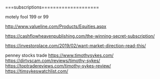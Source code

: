 




===subscriptions====================

motely fool 199 or 99

http://www.valueline.com/Products/Equities.aspx


https://cashflowheavenpublishing.com/the-winning-secret-subscription/

  
https://investorplace.com/2019/02/want-market-direction-read-this/     
   
   
   penney stocks trade 
https://www.timothysykes.com/      
https://dirtyscam.com/reviews/timothy-sykes/    
https://toptradereviews.com/timothy-sykes-review/    
https://timsykeswatchlist.com/    

